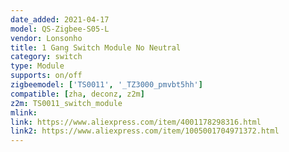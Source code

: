 ```yaml
---
date_added: 2021-04-17
model: QS-Zigbee-S05-L
vendor: Lonsonho
title: 1 Gang Switch Module No Neutral
category: switch
type: Module
supports: on/off
zigbeemodel: ['TS0011', '_TZ3000_pmvbt5hh']
compatible: [zha, deconz, z2m]
z2m: TS0011_switch_module
mlink: 
link: https://www.aliexpress.com/item/4001178298316.html
link2: https://www.aliexpress.com/item/1005001704971372.html
---
```

